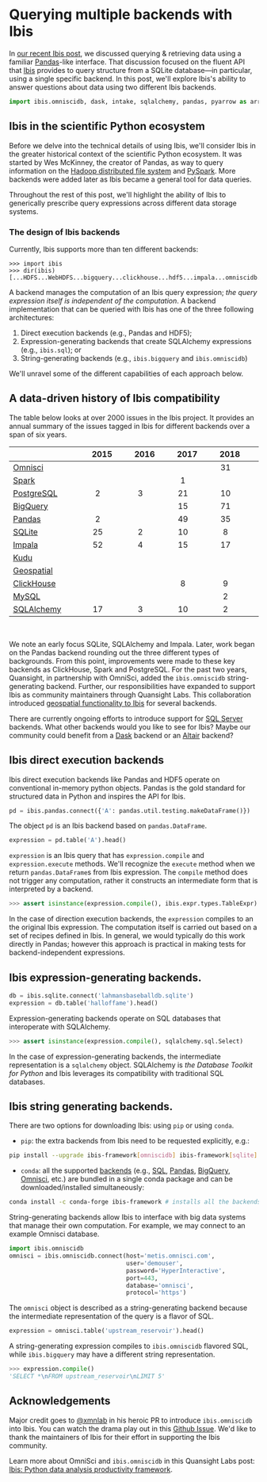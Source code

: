<!--
.. title: Querying multiple backends with Ibis
.. slug: the-ibis-backends
.. date: 2020-11-13
.. author: Tony Fast, Kim Pevey
.. tags: Ibis, OmniSci, SQL, Pandas
.. category:
.. link:
.. description:
.. type: text
-->


# Querying multiple backends with Ibis

In [our recent Ibis post], we discussed querying & retrieving data using a familiar [Pandas]-like interface.
That discussion focused on the fluent API that [Ibis] provides to query structure from a SQLite database&mdash;in particular, using a single specific backend.
In this post, we'll explore Ibis's ability to answer questions about data using two different Ibis backends.

```python
import ibis.omniscidb, dask, intake, sqlalchemy, pandas, pyarrow as arrow, altair, h5py as hdf5
```

## Ibis in the scientific Python ecosystem

Before we delve into the technical details of using Ibis, we'll consider Ibis in the greater historical context of the scientific Python ecosystem. It was started by Wes McKinney, the creator of Pandas, as way to query information on
the [Hadoop distributed file system][HDFS] and [PySpark]. More backends were added later as Ibis became a general tool for data queries.

Throughout the rest of this post, we'll highlight the ability of Ibis to generically prescribe
query expressions across different data storage systems.

<!-- TEASER_END -->

### The design of Ibis backends

Currently, Ibis supports more than ten different backends:

```
>>> import ibis
>>> dir(ibis)
[...HDFS...WebHDFS...bigquery...clickhouse...hdf5...impala...omniscidb...pandas...pyspark...spark...sql...sqlite...]
```

A backend manages the computation of an Ibis query expression; _the query expression itself is independent of the computation_.
A backend implementation that can be queried with Ibis has one of the three following architectures:

1. Direct execution backends (e.g., Pandas and HDF5);
2. Expression-generating backends that create SQLAlchemy expressions (e.g., `ibis.sql`); or
3. String-generating backends (e.g., `ibis.bigquery` and `ibis.omniscidb`)

We'll unravel some of the different capabilities of each approach below.

## A data-driven history of Ibis compatibility

The table below looks at over 2000 issues in the Ibis project.
It provides an annual summary of the issues tagged in Ibis
for different backends over a span of six years.

|  <div style="width:120px"></div>  | <div style="width:70px">&nbsp; &nbsp; 2015</div> | <div style="width:70px">&nbsp; &nbsp; 2016</div> | <div style="width:70px">&nbsp; &nbsp; 2017</div> | <div style="width:70px">&nbsp; &nbsp; 2018</div> | <div style="width:70px">&nbsp; &nbsp; 2019</div> | <div style="width:70px">&nbsp; &nbsp; 2020</div> |
|:-------------|:------:|:------:|:------:|:------:|:------:|:------:|
| [Omnisci]    |        |        |        |   31   |   33   |   38   |
| [Spark]      |        |        |   1    |        |   22   |   3    |
| [PostgreSQL] |   2    |   3    |   21   |   10   |   17   |   4    |
| [BigQuery]   |        |        |   15   |   71   |   12   |   2    |
| [Pandas]     |    2   |        |   49   |   35   |   32   |   4    |
| [SQLite]     |   25   |   2    |   10   |   8    |   1    |   1    |
| [Impala]     |   52   |   4    |   15   |   17   |   4    |   2    |
| [Kudu]       |        |        |        |        |        |   1    |
| [Geospatial] |        |        |        |        |   7    |   3    |
| [ClickHouse] |        |        |   8    |   9    |   1    |   4    |
| [MySQL]      |        |        |        |   2    |   2    |   4    |
| [SQLAlchemy] |   17   |   3    |   10   |   2    |   5    |        |
<br>

We note an early focus SQLite, SQLAlchemy and Impala.
Later, work began on the Pandas backend rounding out the three different types of backgrounds.
From this point, improvements were made to these key backends as ClickHouse, Spark and PostgreSQL.
For the past two years, Quansight, in partnership with OmniSci, added the `ibis.omniscidb`
string-generating backend. Further, our responsibilities have expanded
to support Ibis as community maintainers through Quansight Labs.
This collaboration introduced [geospatial functionality to Ibis][Geospatial] for several backends.

There are currently ongoing efforts to introduce support for [SQL Server][sql-server] backends.
What other backends would you like to see for Ibis?  Maybe our community could benefit from a [Dask]
backend or an [Altair] backend?

## Ibis direct execution backends

Ibis direct execution backends like Pandas and HDF5 operate on conventional in-memory python objects.
Pandas is the gold standard for structured data in Python and inspires the API for Ibis.

```python
pd = ibis.pandas.connect({'A': pandas.util.testing.makeDataFrame()})
```
The object `pd` is an Ibis backend based on `pandas.DataFrame`.

```python
expression = pd.table('A').head()
```

`expression` is an Ibis query that has `expression.compile` and `expression.execute` methods.
We'll recognize the `execute` method when we return `pandas.DataFrame`s from Ibis expression.
The `compile` method does not trigger any computation, rather it constructs an intermediate form
that is interpreted by a backend.

```python
>>> assert isinstance(expression.compile(), ibis.expr.types.TableExpr)
```

In the case of direction execution backends, the `expression` compiles to an the original Ibis
expression.  The computation itself is carried out based on a set of recipes defined in Ibis.
In general, we would typically do this work directly in Pandas; however this approach is
practical in making tests for backend-independent expressions.

## Ibis expression-generating backends.

```python
db = ibis.sqlite.connect('lahmansbaseballdb.sqlite')
expression = db.table('halloffame').head()
```

Expression-generating backends operate on SQL databases that interoperate with SQLAlchemy.

```python
>>> assert isinstance(expression.compile(), sqlalchemy.sql.Select)
```

In the case of expression-generating backends, the intermediate representation is a `sqlalchemy` object.
SQLAlchemy is _the Database Toolkit for Python_ and Ibis leverages its compatibility
with traditional SQL databases.

## Ibis string generating backends.

There are two options for downloading Ibis: using `pip` or using `conda`.

- `pip`: the extra backends from Ibis need to be requested explicitly, e.g.:

```bash
pip install --upgrade ibis-framework[omniscidb] ibis-framework[sqlite]
```

- `conda`: all the supported [backends] (e.g., [SQL], [Pandas], [BigQuery], [Omnisci], etc.) are bundled in a single conda package and can be downloaded/installed simultaneously:

```bash
conda install -c conda-forge ibis-framework # installs all the backends!
```

String-generating backends allow Ibis to interface with big data systems that manage
their own computation. For example, we may connect to an example Omnisci database.

```python
import ibis.omniscidb
omnisci = ibis.omniscidb.connect(host='metis.omnisci.com',
                                 user='demouser',
                                 password='HyperInteractive',
                                 port=443,
                                 database='omnisci',
                                 protocol='https')
```

The `omnisci` object is described as a string-generating backend because the intermediate representation of the query is a flavor of SQL.

```python
expression = omnisci.table('upstream_reservoir').head()
```

A string-generating expression compiles to `ibis.omniscidb` flavored SQL, while `ibis.bigquery` may have a different string representation.

```python
>>> expression.compile()
'SELECT *\nFROM upstream_reservoir\nLIMIT 5'
```

## Acknowledgements
Major credit goes to [@xmnlab] in his heroic PR to introduce `ibis.omniscidb` into Ibis. You can watch
the drama play out in this [Github Issue][omnisci-pr]. We'd like to thank the maintainers of Ibis for
their effort in supporting the Ibis community.

Learn more about OmniSci and `ibis.omniscidb` in this Quansight Labs post:
[Ibis: Python data analysis productivity framework][labs-post].

[our recent Ibis post]: https://labs.quansight.org/blog/2020/06/ibis-an-idiomatic-flavor-of-sql-for-python-programmers/
[Ibis]: https://www.ibis-project.org/
[SQL]: https://en.wikipedia.org/wiki/SQL
[Python]: https://en.wikipedia.org/wiki/Python_(programming_language)
[flavor of sql]: https://stackoverflow.com/questions/1326318/difference-between-different-types-of-sql
[design]: https://docs.ibis-project.org/design.html
[SQLite]: https://www.sqlite.org/index.html
[Pandas]: http://pandas.pydata.org/
[Omnisci]: https://www.omnisci.com/
[glue]: https://docs.scipy.org/doc/numpy/user/c-info.python-as-glue.html
[Dask]: https://dask.org/
[flavor of sql]: https://stackoverflow.com/questions/1326318/difference-between-different-types-of-sql
[dag]: https://en.wikipedia.org/wiki/Directed_acyclic_graph
[data]: http://www.seanlahman.com/baseball-archive/statistics/
[database connection]: https://en.wikipedia.org/wiki/Database_connection
[tidy data]: https://vita.had.co.nz/papers/tidy-data.pdf
[openteams]: https://openteams.com/
[contributing]: https://docs.ibis-project.org/contributing.html
[qs]: https://www.quansight.com/
[graphviz]: https://graphviz.org
[materialized view]: https://en.wikipedia.org/wiki/Materialized_view
[Blaze]: https://blaze.pydata.org/
[SQLAlchemy]: https://www.sqlalchemy.org/
[backends]: https://ibis-project.org/docs/backends/index.html
[intake]: https://intake.readthedocs.io/en/latest/
[arrow]: https://arrow.apache.org/docs/python/
[labs-post]: https://labs.quansight.org/blog/2019/07/ibis-python-data-analysis-productivity-framework/
[Geospatial]: http://ibis-project.org/docs/user_guide/geospatial_analysis.html
[geo-tutorial]: https://github.com/ibis-project/ibis/pull/1991
[geo-closed]: https://github.com/ibis-project/ibis/issues?q=label%3Ageospatial+is%3Aclosed
[sql-server]: https://github.com/ibis-project/ibis/pull/1997
[omnisci-pr]: https://github.com/ibis-project/ibis/pull/1419
[test-hdf5]: https://github.com/ibis-project/ibis/blob/master/ibis/file/tests/test_hdf5.py
[@xmnlab]: https://github.com/xmnlab
[HDFS]: https://en.wikipedia.org/wiki/Apache_Hadoop#HDFS
[Spark]: https://spark.apache.org/
[PySpark]: https://pypi.org/project/pyspark/
[PostgreSQL]: https://www.postgresql.org/
[MySQL]: https://www.mysql.com/
[BigQuery]: https://cloud.google.com/bigquery/
[Impala]: https://impala.apache.org/
[ClickHouse]: https://clickhouse.tech/
[Kudu]: https://kudu.apache.org/
[Altair]: https://www.altair.com/
